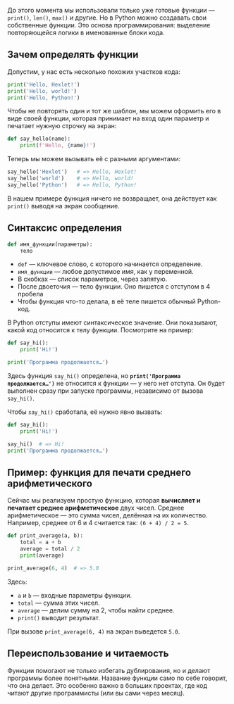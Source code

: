 До этого момента мы использовали только уже готовые функции — `print()`, `len()`, `max()` и другие. Но в Python можно создавать свои собственные функции. Это основа программирования: выделение повторяющейся логики в именованные блоки кода.

## Зачем определять функции

Допустим, у нас есть несколько похожих участков кода:

```python
print('Hello, Hexlet!')
print('Hello, world!')
print('Hello, Python!')
```

Чтобы не повторять один и тот же шаблон, мы можем оформить его в виде своей функции, которая принимает на вход один параметр и печатает нужную строчку на экран:

```python
def say_hello(name):
    print(f'Hello, {name}!')
```

Теперь мы можем вызывать её с разными аргументами:

```python
say_hello('Hexlet')   # => Hello, Hexlet!
say_hello('world')    # => Hello, world!
say_hello('Python')   # => Hello, Python!
```

В нашем примере функция ничего не возвращает, она действует как `print()` выводя на экран сообщение.

## Синтаксис определения

```python
def имя_функции(параметры):
    тело
```

- `def` — ключевое слово, с которого начинается определение.
- `имя_функции` — любое допустимое имя, как у переменной.
- В скобках — список параметров, через запятую.
- После двоеточия — тело функции. Оно пишется с отступом в 4 пробела
- Чтобы функция что-то делала, в её теле пишется обычный Python-код.

В Python отступы имеют синтаксическое значение. Они показывают, какой код относится к телу функции. Посмотрите на пример:

```python
def say_hi():
    print('Hi!')

print('Программа продолжается…')
```

Здесь функция `say_hi()` определена, но **`print('Программа продолжается…')`** не относится к функции — у него нет отступа. Он будет выполнен сразу при запуске программы, независимо от вызова `say_hi()`.

Чтобы `say_hi()` сработала, её нужно явно вызвать:

```python
def say_hi():
    print('Hi!')

say_hi()  # => Hi!
print('Программа продолжается…')
```

## Пример: функция для печати среднего арифметического

Сейчас мы реализуем простую функцию, которая **вычисляет и печатает среднее арифметическое** двух чисел. Среднее арифметическое — это сумма чисел, делённая на их количество. Например, среднее от 6 и 4 считается так: `(6 + 4) / 2 = 5`.

```python
def print_average(a, b):
    total = a + b
    average = total / 2
    print(average)

print_average(6, 4)  # => 5.0
```

Здесь:

- `a` и `b` — входные параметры функции.
- `total` — сумма этих чисел.
- `average` — делим сумму на 2, чтобы найти среднее.
- `print()` выводит результат.

При вызове `print_average(6, 4)` на экран выведется `5.0`.

## Переиспользование и читаемость

Функции помогают не только избегать дублирования, но и делают программы более понятными. Название функции само по себе говорит, что она делает. Это особенно важно в больших проектах, где код читают другие программисты (или вы сами через месяц).
